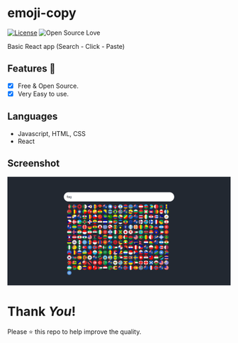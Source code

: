 # emoji-copy
[![License](https://img.shields.io/badge/License-Apache%202.0-blue.svg)](LICENSE)
![Open Source Love](https://badges.frapsoft.com/os/v1/open-source.svg?v=102)

Basic React app (Search - Click - Paste)

## Features :dart:
* [x] Free & Open Source.
* [x] Very Easy to use.

## Languages
* Javascript, HTML, CSS
* React

## Screenshot
![screenshots](screenshot.png)

# Thank _You_!
Please :star: this repo to help improve the quality.
